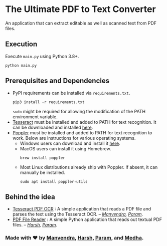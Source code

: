 # The Ultimate PDF to Text Converter
An application that can extract editable as well as scanned text from PDF files.

## Execution
Execute `main.py` using Python 3.8+.
```
python main.py
```

## Prerequisites and Dependencies
- PyPI requirements can be installed via `requirements.txt`.
  ```
  pip3 install -r requirements.txt
  ```
  `sudo` might be required for allowing the modification of the PATH environment variable.
- [Tesseract](https://github.com/tesseract-ocr/tesseract) must be installed and added to PATH for text recognition. It can be downloaded and installed [here](https://github.com/tesseract-ocr/tesseract/releases).
- [Poppler](https://poppler.freedesktop.org/) must be installed and added to PATH for text recognition to work. Below are instructions for various operating systems.
  - Windows users can download and install it [here](https://blog.alivate.com.au/poppler-windows/).
  - MacOS users can install it using Homebrew.
    ```
    brew install poppler
	```
  - Most Linux distributions already ship with Poppler. If absent, it can manually be installed.
    ```
    sudo apt install poppler-utils
	```

## Behind the idea
- [Tesseract PDF OCR](https://github.com/Manvendra2000/Reader) : A simple application that reads a PDF file and parses the text using the Tesseract OCR. _– [Manvendra](https://github.com/Manvendra2000), [Param](http://www.paramsid.com/)._
- [PDF File Reader](https://github.com/HarshMarolia/Pdf-File-Reader) : A simple Python application that reads out textual PDF files. _– [Harsh](https://github.com/HarshMarolia), [Param](http://www.paramsid.com/)._

### Made with ❤ by [Manvendra](https://github.com/Manvendra2000), [Harsh](https://github.com/HarshMarolia), [Param](http://www.paramsid.com/), and [Medha](https://github.com/tmedha).
